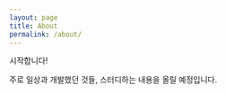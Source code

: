 ```yaml
---
layout: page
title: About
permalink: /about/
---
```


시작합니다! 

주로 일상과 개발했던 것들, 스터디하는 내용을 올릴 예정입니다.

